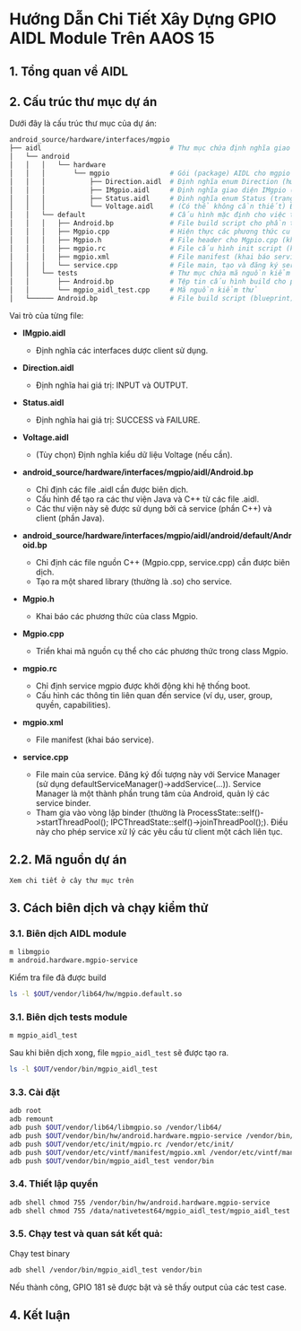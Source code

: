 # Hướng Dẫn Chi Tiết Xây Dựng GPIO AIDL Module Trên AAOS 15

## 1. Tổng quan về AIDL

## 2. Cấu trúc thư mục dự án
Dưới đây là cấu trúc thư mục của dự án:

```sh
android_source/hardware/interfaces/mgpio
├── aidl                                # Thư mục chứa định nghĩa giao diện AIDL
│   └── android
│   │   │   └── hardware
│   │   │       └── mgpio               # Gói (package) AIDL cho mgpio
│   │   │           ├── Direction.aidl  # Định nghĩa enum Direction (hướng: INPUT, OUTPUT)
│   │   │           ├── IMgpio.aidl     # Định nghĩa giao diện IMgpio (các phương thức như readValue, writeValue,...)
│   │   │           ├── Status.aidl     # Định nghĩa enum Status (trạng thái: SUCCESS, FAILURE)
│   │   │           └── Voltage.aidl    # (Có thể không cần thiết) Định nghĩa kiểu Voltage (nếu cần)
│   │   └── default                     # Cấu hình mặc định cho việc triển khai HIDL/binderized HAL
│   │   │   ├── Android.bp              # File build script cho phần triển khai HAL (C++)
│   │   │   ├── Mgpio.cpp               # Hiện thực các phương thức của giao diện IMgpio (phần logic chính)
│   │   │   ├── Mgpio.h                 # File header cho Mgpio.cpp (khai báo class, các phương thức,...)
│   │   │   ├── mgpio.rc                # File cấu hình init script (khởi động service khi boot)
│   │   │   ├── mgpio.xml               # File manifest (khai báo service với hệ thống)
│   │   │   └── service.cpp             # File main, tạo và đăng ký service (binder)
│   │   └── tests                       # Thư mục chứa mã nguồn kiểm thử (tests)
│   │       ├── Android.bp              # Tệp tin cấu hình build cho phần kiểm thử
│   │       └── mgpio_aidl_test.cpp     # Mã nguồn kiểm thử
│   └────── Android.bp                  # File build script (blueprint) cho phần AIDL (biên dịch các file .aidl)
```

Vai trò của từng file:
- **IMgpio.aidl**
  - Định nghĩa các interfaces dược client sử dụng.

- **Direction.aidl**
  - Định nghĩa hai giá trị: INPUT và OUTPUT.

- **Status.aidl**
  - Định nghĩa hai giá trị: SUCCESS và FAILURE.

- **Voltage.aidl**
  - (Tùy chọn) Định nghĩa kiểu dữ liệu Voltage (nếu cần).

- **android_source/hardware/interfaces/mgpio/aidl/Android.bp**
  - Chỉ định các file .aidl cần được biên dịch.
  - Cấu hình để tạo ra các thư viện Java và C++ từ các file .aidl.
  - Các thư viện này sẽ được sử dụng bởi cả service (phần C++) và client (phần Java).

- **android_source/hardware/interfaces/mgpio/aidl/android/default/Android.bp**
  - Chỉ định các file nguồn C++ (Mgpio.cpp, service.cpp) cần được biên dịch.
  - Tạo ra một shared library (thường là .so) cho service.

- **Mgpio.h**
  - Khai báo các phương thức của class Mgpio.

- **Mgpio.cpp**
  - Triển khai mã nguồn cụ thể cho các phương thức trong class Mgpio.

- **mgpio.rc**
  - Chỉ định service mgpio được khởi động khi hệ thống boot.
  - Cấu hình các thông tin liên quan đến service (ví dụ, user, group, quyền, capabilities).

- **mgpio.xml**
  - File manifest (khai báo service).

- **service.cpp**
  - File main của service. Đăng ký đối tượng này với Service Manager (sử dụng defaultServiceManager()->addService(...)). Service Manager là một thành phần trung tâm của Android, quản lý các service binder.
  - Tham gia vào vòng lặp binder (thường là ProcessState::self()->startThreadPool(); IPCThreadState::self()->joinThreadPool();). Điều này cho phép service xử lý các yêu cầu từ client một cách liên tục.

## 2.2. Mã nguồn dự án
`Xem chi tiết ở cây thư mục trên`

## 3. Cách biên dịch và chạy kiểm thử
### 3.1. Biên dịch AIDL module

```sh
m libmgpio
m android.hardware.mgpio-service
```

Kiểm tra file đã được build

```sh
ls -l $OUT/vendor/lib64/hw/mgpio.default.so
```

### 3.1. Biên dịch tests module

```sh
m mgpio_aidl_test
```

Sau khi biên dịch xong, file `mgpio_aidl_test` sẽ được tạo ra.

```sh
ls -l $OUT/vendor/bin/mgpio_aidl_test
```

### 3.3. Cài đặt
```sh
adb root
adb remount
adb push $OUT/vendor/lib64/libmgpio.so /vendor/lib64/
adb push $OUT/vendor/bin/hw/android.hardware.mgpio-service /vendor/bin/hw/
adb push $OUT/vendor/etc/init/mgpio.rc /vendor/etc/init/
adb push $OUT/vendor/etc/vintf/manifest/mgpio.xml /vendor/etc/vintf/manifest/
adb push $OUT/vendor/bin/mgpio_aidl_test vendor/bin
```

### 3.4. Thiết lập quyền

```sh
adb shell chmod 755 /vendor/bin/hw/android.hardware.mgpio-service
adb shell chmod 755 /data/nativetest64/mgpio_aidl_test/mgpio_aidl_test
```

### 3.5. Chạy test và quan sát kết quả:
Chạy test binary

```sh
adb shell /vendor/bin/mgpio_aidl_test vendor/bin
```

Nếu thành công, GPIO 181 sẽ được bật và sẽ thấy output của các test case.

## 4. Kết luận